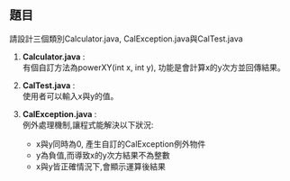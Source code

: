 ## 題目

請設計三個類別Calculator.java, CalException.java與CalTest.java
1. **Calculator.java** :  
   有個自訂方法為powerXY(int x, int y), 功能是會計算x的y次方並回傳結果。

2. **CalTest.java** :  
   使用者可以輸入x與y的值。

3. **CalException.java** :  
   例外處理機制,讓程式能解決以下狀況:  
   - x與y同時為0, 產生自訂的CalException例外物件  
   - y為負值,而導致x的y次方結果不為整數  
   - x與y皆正確情況下,會顯示運算後結果


